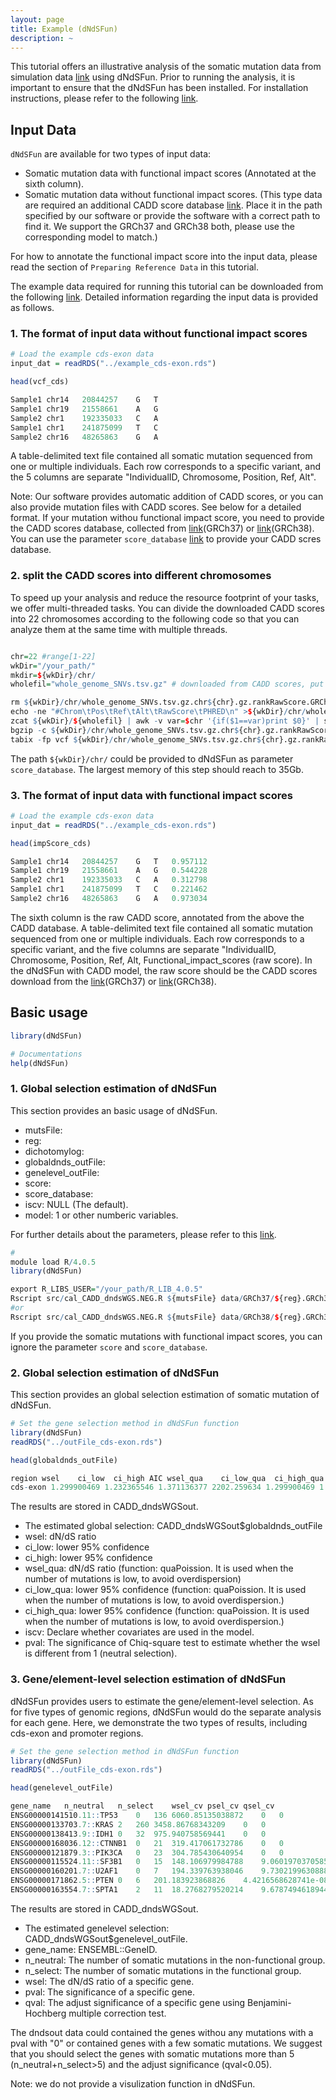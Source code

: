 ```yaml
---
layout: page
title: Example (dNdSFun)
description: ~
---
```

This tutorial offers an illustrative analysis of the somatic mutation data from simulation data [link](https://yanglab.westlake.edu.cn/data/dNdSFun/examples.tar.gz) using dNdSFun. Prior to running the analysis, it is important to ensure that the dNdSFun has been installed. For installation instructions, please refer to the following [link](https://jianyanglab.github.io/dNdSFun/documentation/02_installation.html).


## Input Data
`dNdSFun` are available for two types of input data:
- Somatic mutation data with functional impact scores (Annotated at the sixth column).
- Somatic mutation data without functional impact scores. (This type data are required an additional CADD score database [link](https://jianyanglab.github.io/dNdSFun/documentation/03_data.html). Place it in the path specified by our software or provide the software with a correct path to find it. We support the GRCh37 and GRCh38 both, please use the corresponding model to match.)

For how to annotate the functional impact score into the input data, please read the section of `Preparing Reference Data` in this tutorial. 

The example data required for running this tutorial can be downloaded from the following [link](https://yanglab.westlake.edu.cn/data/dNdSFun/examples.tar.gz). 
Detailed information regarding the input data is provided as follows.

### 1. The format of input data without functional impact scores
```r
# Load the example cds-exon data
input_dat = readRDS("../example_cds-exon.rds")

head(vcf_cds)

Sample1	chr14	20844257	G	T
Sample1	chr19	21558661	A	G
Sample2	chr1	192335033	C	A
Sample1	chr1	241875099	T	C
Sample2	chr16	48265863	G	A
```
A table-delimited text file contained all somatic mutation sequenced from one or multiple individuals. Each row corresponds to a specific variant, and the 5 columns are separate "IndividualID, Chromosome, Position, Ref, Alt".

Note: Our software provides automatic addition of CADD scores, or you can also provide mutation files with CADD scores. See below for a detailed format. If your mutation withou functional impact score, you need to provide the CADD scores database, collected from [link](https://krishna.gs.washington.edu/download/CADD/v1.6/GRCh37/whole_genome_SNVs.tsv.gz)(GRCh37) or [link](https://krishna.gs.washington.edu/download/CADD/v1.6/GRCh38/whole_genome_SNVs.tsv.gz)(GRCh38). You can use the parameter `score_database` [link](https://jianyanglab.github.io/dNdSFun/documentation/01_About.html) to provide your CADD scres database.


### 2. split the CADD scores into different chromosomes

To speed up your analysis and reduce the resource footprint of your tasks, we offer multi-threaded tasks. You can divide the downloaded CADD scores into 22 chromosomes according to the following code so that you can analyze them at the same time with multiple threads.

```r

chr=22 #range[1-22]
wkDir="/your_path/"
mkdir=${wkDir}/chr/
wholefil="whole_genome_SNVs.tsv.gz" # downloaded from CADD scores, put into the current directory

rm ${wkDir}/chr/whole_genome_SNVs.tsv.gz.chr${chr}.gz.rankRawScore.GRCh38
echo -ne "#Chrom\tPos\tRef\tAlt\tRawScore\tPHRED\n" >${wkDir}/chr/whole_genome_SNVs.tsv.gz.chr${chr}.gz.rankRawScore.GRCh38
zcat ${wkDir}/${wholefil} | awk -v var=$chr '{if($1==var)print $0}' | sort | uniq >>${wkDir}/chr/whole_genome_SNVs.tsv.gz.chr${chr}.gz.rankRawScore.GRCh38
bgzip -c ${wkDir}/chr/whole_genome_SNVs.tsv.gz.chr${chr}.gz.rankRawScore.GRCh38 > ${wkDir}/chr/whole_genome_SNVs.tsv.gz.chr${chr}.gz.rankRawScore.GRCh38.gz
tabix -fp vcf ${wkDir}/chr/whole_genome_SNVs.tsv.gz.chr${chr}.gz.rankRawScore.GRCh38.gz
```
The path `${wkDir}/chr/` could be provided to dNdSFun as parameter `score_database`. The largest memory of this step should reach to 35Gb.


### 3. The format of input data with functional impact scores
```r
# Load the example cds-exon data
input_dat = readRDS("../example_cds-exon.rds")

head(impScore_cds)

Sample1	chr14	20844257	G	T	0.957112
Sample1	chr19	21558661	A	G	0.544228
Sample2	chr1	192335033	C	A	0.312798
Sample1	chr1	241875099	T	C	0.221462
Sample2	chr16	48265863	G	A	0.973034
```
The sixth column is the raw CADD score, annotated from the above the CADD database.
A table-delimited text file contained all somatic mutation sequenced from one or multiple individuals. Each row corresponds to a specific variant, and the five columns are separate "IndividualID, Chromosome, Position, Ref, Alt, Functional_impact_scores (raw score). In the dNdSFun with CADD model, the raw score should be the CADD scores download from the [link](https://krishna.gs.washington.edu/download/CADD/v1.6/GRCh37/whole_genome_SNVs.tsv.gz)(GRCh37) or [link](https://krishna.gs.washington.edu/download/CADD/v1.6/GRCh38/whole_genome_SNVs.tsv.gz)(GRCh38).



## Basic usage
```r
library(dNdSFun)

# Documentations
help(dNdSFun)
``` 
### 1. Global selection estimation of dNdSFun
This section provides an basic usage of dNdSFun.
- mutsFile:  
- reg: 
- dichotomylog: 
- globaldnds_outFile: 
- genelevel_outFile: 
- score:
- score_database: 
- iscv: NULL (The default).
- model: 1 or other numberic variables.

For further details about the parameters, please refer to this [link](https://jianyanglab.github.io/dNdSFun/documentation/01_About.html).
```r
#  
module load R/4.0.5
library(dNdSFun)

export R_LIBS_USER="/your_path/R_LIB_4.0.5"
Rscript src/cal_CADD_dndsWGS.NEG.R ${mutsFile} data/GRCh37/${reg}.GRCh37.rda data/GRCh37/${dichotomylog} ${reg} ${genelevel_outFile} ${iscv} ${model} ${score} ${score_database}
#or
Rscript src/cal_CADD_dndsWGS.NEG.R ${mutsFile} data/GRCh38/${reg}.GRCh38.rda data/GRCh38/${dichotomylog} ${reg} ${genelevel_outFile} ${iscv} ${model} ${score} ${score_database}
```
If you provide the somatic mutations with functional impact scores, you can ignore the parameter `score` and `score_database`.


### 2. Global selection estimation of dNdSFun
This section provides an global selection estimation of somatic mutation of dNdSFun.
```r
# Set the gene selection method in dNdSFun function 
library(dNdSFun)
readRDS("../outFile_cds-exon.rds")

head(globaldnds_outFile)

region wsel    ci_low  ci_high AIC wsel_qua    ci_low_qua  ci_high_qua iscv    pval
cds-exon 1.299900469 1.232365546 1.371136377 2202.259634 1.299900469 1.21040382  1.396014456 nocv
```
The results are stored in CADD_dndsWGSout.
- The estimated global selection: CADD_dndsWGSout$globaldnds_outFile
- wsel: dN/dS ratio
- ci_low: lower 95% confidence
- ci_high: lower 95% confidence
- wsel_qua: dN/dS ratio (function: quaPoission. It is used when the number of mutations is low, to avoid overdispersion)
- ci_low_qua: lower 95% confidence (function: quaPoission. It is used when the number of mutations is low, to avoid overdispersion.)
- ci_high_qua: lower 95% confidence (function: quaPoission. It is used when the number of mutations is low, to avoid overdispersion.)
- iscv: Declare whether covariates are used in the model.
- pval: The significance of Chiq-square test to estimate whether the wsel is different from 1 (neutral selection).


### 3. Gene/element-level selection estimation of dNdSFun
dNdSFun provides users to estimate the gene/element-level selection. As for five types of genomic regions, dNdSFun would do the separate analysis for each gene. Here, we demonstrate the two types of results, including cds-exon and promoter regions.

```r
# Set the gene selection method in dNdSFun function 
library(dNdSFun)
readRDS("../outFile_cds-exon.rds")

head(genelevel_outFile)

gene_name   n_neutral   n_select    wsel_cv psel_cv qsel_cv
ENSG00000141510.11::TP53    0   136 6060.85135038872    0   0
ENSG00000133703.7::KRAS 2   260 3458.86768343209    0   0
ENSG00000138413.9::IDH1 0   32  975.940758569441    0   0
ENSG00000168036.12::CTNNB1  0   21  319.417061732786    0   0
ENSG00000121879.3::PIK3CA   0   23  304.785430640954    0   0
ENSG00000115524.11::SF3B1   0   15  148.106979984788    9.06019703705851e-12    1.71699794049296e-07
ENSG00000160201.7::U2AF1    0   7   194.339763938046    9.73021996308887e-09    0.000184387668300534
ENSG00000171862.5::PTEN 0   6   201.183923868826    4.4216568628741e-08 0.000837859758946013
ENSG00000163554.7::SPTA1    2   11  18.2768279520214    9.6787494618944e-07 0.0183392944803975
```
The results are stored in CADD_dndsWGSout.
- The estimated genelevel selection: CADD_dndsWGSout$genelevel_outFile.
- gene_name: ENSEMBL::GeneID.
- n_neutral: The number of somatic mutations in the non-functional group.
- n_select: The number of somatic mutations in the functional group.
- wsel: The dN/dS ratio of a specific gene.
- pval: The significance of a specific gene.
- qval: The adjust significance of a specific gene using Benjamini-Hochberg multiple correction test.

The dndsout data could contained the genes withou any mutations with a pval with "0" or contained genes with a few somatic mutations. We suggest that you should select the genes with somatic mutations more than 5 (n_neutral+n_select>5) and the adjust significance (qval<0.05).

Note: we do not provide a visulization function in dNdSFun.

